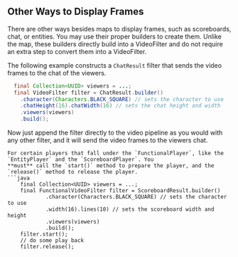 ## Other Ways to Display Frames
There are other ways besides maps to display frames, such as scoreboards, chat, or entities. You may use their proper
builders to create them. Unlike the map, these builders directly build into a VideoFilter and do not require an extra
step to convert them into a VideoFilter.

The following example constructs a `ChatResult` filter that sends the video frames to the chat of the viewers.
```java
  final Collection<UUID> viewers = ...;
  final VideoFilter filter = ChatResult.builder()
    .character(Characters.BLACK_SQUARE) // sets the character to use
    .chatHeight(16).chatWidth(16) // sets the chat height and width
    .viewers(viewers)
    .build();
```

Now just append the filter directly to the video pipeline as you would with any other filter, and it will send the video
frames to the viewers chat.

```{note}
For certain players that fall under the `FunctionalPlayer`, like the `EntityPlayer` and the `ScoreboardPlayer`. You 
**must** call the `start()` method to prepare the player, and the `release()` method to release the player.
```java
    final Collection<UUID> viewers = ...;
    final FunctionalVideoFilter filter = ScoreboardResult.builder()
            .character(Characters.BLACK_SQUARE) // sets the character to use
            .width(16).lines(10) // sets the scoreboard width and height
            .viewers(viewers)
            .build();
    filter.start();
    // do some play back
    filter.release();
```
```